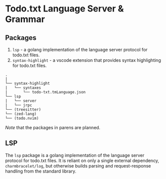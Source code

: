 # Todo.txt Language Server & Grammar

## Packages

1. `lsp` - a golang implementation of the language server protocol for todo.txt
files.
2. `syntax-highlight` - a vscode extension that provides syntax highlighting for
todo.txt files.

```plaintext
.
|
└── syntax-highlight
|   └── syntaxes
|       └── todo-txt.tmLanguage.json
└── lsp
|   └── server
|   └── jrpc
└── (treesitter)
└── (zed-lang)
└── (todo.nvim)
```

*Note* that the packages in parens are planned.

## LSP

The `lsp` package is a golang implementation of the language server protocol for
todo.txt files. It is reliant on only a single external dependency, `charmbracelet/log`,
but otherwise builds parsing and request-response handling from the standard library.

